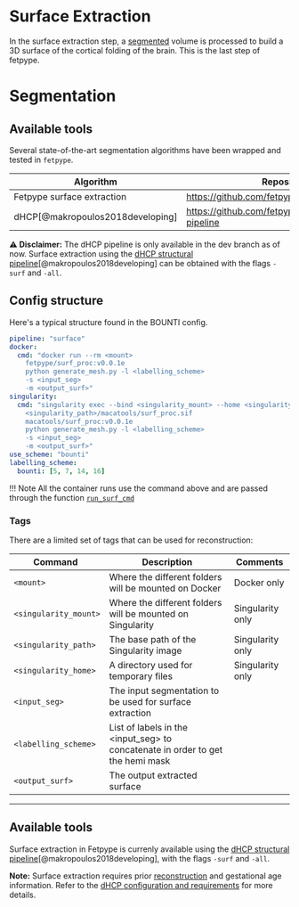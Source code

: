 
# Surface Extraction
In the surface extraction step, a [segmented](segmentation.md) volume is processed to build a 3D surface of the cortical folding of the brain. This is the last step of fetpype.
# Segmentation

## Available tools
Several state-of-the-art segmentation algorithms have been wrapped and tested in `fetpype`.

| Algorithm                        | Repository                                            | Docker                                                             |
| -------------------------------- | ----------------------------------------------------- | ------------------------------------------------------------------ |
| Fetpype surface extraction      | <https://github.com/fetpype/surface_processing>            |  <https://hub.docker.com/r/fetpype/surf_proc>              |
| dHCP[@makropoulos2018developing] | <https://github.com/fetpype/dhcp-structural-pipeline> | <https://hub.docker.com/r/gerardmartijuan/dhcp-pipeline-multifact> |

**⚠️ Disclaimer:** The dHCP pipeline is only available in the dev branch as of now. Surface extraction using the [dHCP structural pipeline](segmentation.md#dhcp-processing-pipeline)[@makropoulos2018developing] can be obtained with the flags `-surf` and `-all`.

## Config structure
Here's a typical structure found in the BOUNTI config. 
```yaml
pipeline: "surface"
docker: 
  cmd: "docker run --rm <mount>
    fetpype/surf_proc:v0.0.1e
    python generate_mesh.py -l <labelling_scheme> 
    -s <input_seg> 
    -m <output_surf>"
singularity:
  cmd: "singularity exec --bind <singularity_mount> --home <singularity_home> --nv
    <singularity_path>/macatools/surf_proc.sif
    macatools/surf_proc:v0.0.1e
    python generate_mesh.py -l <labelling_scheme> 
    -s <input_seg> 
    -m <output_surf>"
use_scheme: "bounti"
labelling_scheme: 
  bounti: [5, 7, 14, 16]
```

!!! Note
    All the container runs use the command above and are passed through the function [`run_surf_cmd`](api_nodes.md#fetpype.nodes.surface_extraction.run_surf_cmd)

### Tags
There are a limited set of tags that can be used for reconstruction: 

| <div style="width:150px">Command</div> | Description                                                | Comments                               |
| -------------------------------------- | ---------------------------------------------------------- | -------------------------------------- |
| `<mount>`                              | Where the different folders will be mounted on Docker      | Docker only                            |
| `<singularity_mount>`                  | Where the different folders will be mounted on Singularity | Singularity only                       |
| `<singularity_path>`                   | The base path of the Singularity image                     | Singularity only                       |
| `<singularity_home>`                   | A directory used for temporary files                       | Singularity only                       |
| `<input_seg>`                          | The input segmentation to be used for surface extraction   |   |
| `<labelling_scheme>`                   | List of labels in the <input_seg> to concatenate in order to get the hemi mask | |
| `<output_surf>`                        | The output extracted surface                              |  |


--- 



## Available tools

Surface extraction in Fetpype is currenly available using the [dHCP structural pipeline](segmentation.md#dhcp-processing-pipeline)[@makropoulos2018developing], with the flags `-surf` and `-all`.


**Note:** Surface extraction requires prior [reconstruction](reconstruction.md) and gestational age information. Refer to the [dHCP configuration and requirements](segmentation.md#dhcp-processing-pipeline) for more details.
